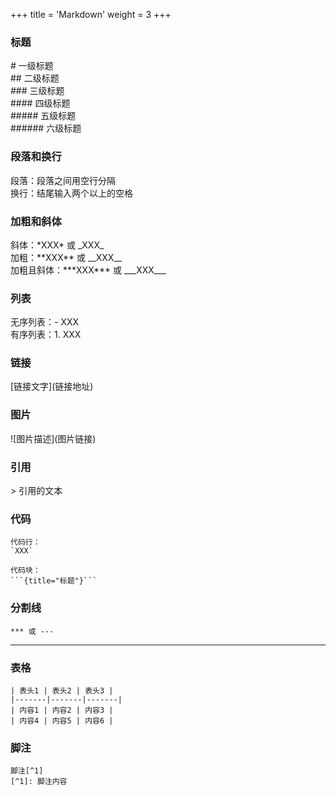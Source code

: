 +++
title = 'Markdown'
weight = 3
+++

### 标题
\# 一级标题  
\## 二级标题  
\### 三级标题  
\#### 四级标题  
\##### 五级标题  
\###### 六级标题

### 段落和换行
段落：段落之间用空行分隔  
换行：结尾输入两个以上的空格

### 加粗和斜体
斜体：\*XXX\* 或 \_XXX\_  
加粗：\*\*XXX** 或 \_\_XXX__  
加粗且斜体：\*\*\*XXX*** 或 \_\_\_XXX___ 

### 列表
无序列表：\- XXX  
有序列表：1. XXX

### 链接
\[链接文字](链接地址)

### 图片
\!\[图片描述](图片链接)

### 引用
\> 引用的文本

### 代码
```
代码行：
`XXX`  

代码块：
```{title="标题"}```
```

### 分割线
```
*** 或 ---
```
---

### 表格
```
| 表头1 | 表头2 | 表头3 |
|-------|-------|-------|
| 内容1 | 内容2 | 内容3 |
| 内容4 | 内容5 | 内容6 |
```

### 脚注
```
脚注[^1]
[^1]: 脚注内容
```
